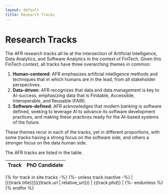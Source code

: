 ```yaml
---
layout: default
title: Research Tracks
---
```


# Research Tracks

The AFR research tracks all lie at the intersection of Artificial Intelligence, Data Analytics, and Software Analytics in the context of FinTech.
Given this FinTech context, all tracks have three overarching themes in common:

1. **Human-centered**: AFR emphasizes artificial intelligence methods and techniques that in which humans are in the lead, from all stakeholder perspectives.
2. **Data-driven**: AFR recognizes that data and data management is key to AI-success, emphasizing data that is Findable, Accessible, Interoperable, and Reusable (FAIR).
3. **Software-defined**: AFR acknowledges that modern banking is software defined, seeking to leverage AI to advance its software development practices, and making these practices ready for the AI-based systems of the future.

These themes recur in each of the tracks, yet in different proportions, with some tracks having a strong focus on the software side, and others a stronger focus on the data human side.

The AFR tracks are listed in the table.

| Track  | PhD Candidate |
|--------|---------------|
{% for track in site.tracks -%}
{%- unless track.inactive -%}
| [{{track.title}}]({{track.url | relative_url}}) | {{track.phd}} |
 {%- endunless %}
{% endfor %}

<br/>